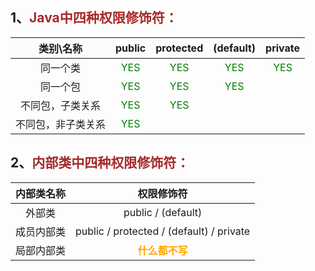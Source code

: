 ## 1、<span style="color:brown">Java中四种权限修饰符：</span>

<!--(default)不是关键词”default“, 而是“不写”！！-->

<!--权限: public > protected > (default) > private-->

|     类别\名称      |              **public**              |            **protected**             |            **(default)**             |             **private**              |
| :----------------: | :----------------------------------: | :----------------------------------: | :----------------------------------: | :----------------------------------: |
|      同一个类      | <span style="color:green">YES</span> | <span style="color:green">YES</span> | <span style="color:green">YES</span> | <span style="color:green">YES</span> |
|      同一个包      | <span style="color:green">YES</span> | <span style="color:green">YES</span> | <span style="color:green">YES</span> |                                      |
|  不同包，子类关系  | <span style="color:green">YES</span> | <span style="color:green">YES</span> |                                      |                                      |
| 不同包，非子类关系 | <span style="color:green">YES</span> |                                      |                                      |                                      |



## 2、<span style="color:brown">内部类中四种权限修饰符：</span>

| 内部类名称 |                      权限修饰符                      |
| :--------: | :--------------------------------------------------: |
|   外部类   |               public    /   (default)                |
| 成员内部类 | public   /   protected   /   (default)   /   private |
| 局部内部类 |   <span style="color:orange">**什么都不写**</span>   |
